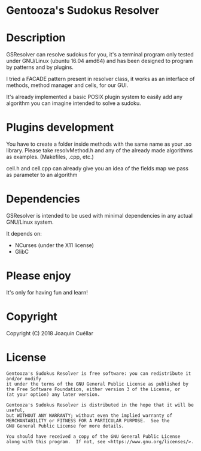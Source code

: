 Gentooza's Sudokus Resolver
===========================
# Description

GSResolver can resolve sudokus for you, it's a terminal program only tested under GNU/Linux (ubuntu 16.04 amd64) and has been designed to program by patterns and by plugins.

I tried a FACADE pattern present in resolver class, it works as an interface of methods, method manager and cells, for our GUI.

It's already implemented a basic POSIX plugin system to easily add any algorithm you can imagine intended to solve a sudoku.

# Plugins development

You have to create a folder inside methods with the same name as your .so library. Please take resolvMethod.h and any of the already made algorithms as examples. (Makefiles, .cpp, etc.)

cell.h and cell.cpp can already give you an idea of the fields map we pass as parameter to an algorithm

# Dependencies

GSResolver is intended to be used with minimal dependencies in any actual GNU/Linux system.

It depends on:

+ NCurses (under the X11 license)
+ GlibC

# Please enjoy

It's only for having fun and learn!

# Copyright

Copyright (C) 2018 Joaquín Cuéllar

# License

```
Gentooza's Sudokus Resolver is free software: you can redistribute it and/or modify
it under the terms of the GNU General Public License as published by
the Free Software Foundation, either version 3 of the License, or
(at your option) any later version.

Gentooza's Sudokus Resolver is distributed in the hope that it will be useful,
but WITHOUT ANY WARRANTY; without even the implied warranty of
MERCHANTABILITY or FITNESS FOR A PARTICULAR PURPOSE.  See the
GNU General Public License for more details.

You should have received a copy of the GNU General Public License
along with this program.  If not, see <https://www.gnu.org/licenses/>.
```

